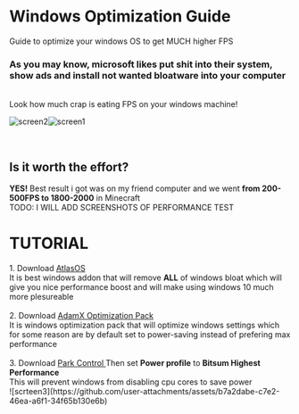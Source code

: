 # Windows Optimization Guide
Guide to optimize your windows OS to get MUCH higher FPS

<h3> As you may know, microsoft likes put shit into their system, show ads and install not wanted bloatware into your computer </h3> <br>
Look how much crap is eating FPS on your windows machine!

![screen2](https://github.com/user-attachments/assets/6888b339-08bf-4479-92e0-2480371bbcf1)![screen1](https://github.com/user-attachments/assets/23cdeb29-d33e-42e0-8cbd-de2b6203e2eb)

<br>
<h2> Is it worth the effort? </h2>
<b>YES!</b> Best result i got was on my friend computer and we went <b>from 200-500FPS to 1800-2000</b> in Minecraft <br>
TODO: I WILL ADD SCREENSHOTS OF PERFORMANCE TEST <br>

<h1>TUTORIAL</h1>
1. Download <a href="https://atlasos.net/">AtlasOS</a> <br>
It is best windows addon that will remove <b>ALL</b> of windows bloat which will give you nice performance boost and will make using windows 10 much more plesureable <br>
<br>
2. Download <a href="https://www.youtube.com/watch?v=hQSkPmZRCjc">AdamX Optimization Pack</a> <br>
It is windows optimization pack that will optimize windows settings which for some reason are by default set to power-saving instead of prefering max performance  <br>
<br>
3. Download <a href="https://bitsum.com/parkcontrol/">Park Control </a>
Then set <b>Power profile</b> to <b>Bitsum Highest Performance</b> <br>
This will prevent windows from disabling cpu cores to save power <br>
![scrteen3](https://github.com/user-attachments/assets/b7a2dabe-c7e2-46ea-a6f1-34f65b130e6b)
